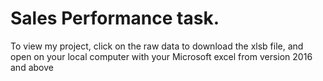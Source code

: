 # Sales Performance task.



To view my project, click on the raw data to download the xlsb file, and open on your local computer with your  Microsoft excel from version 2016 and above
